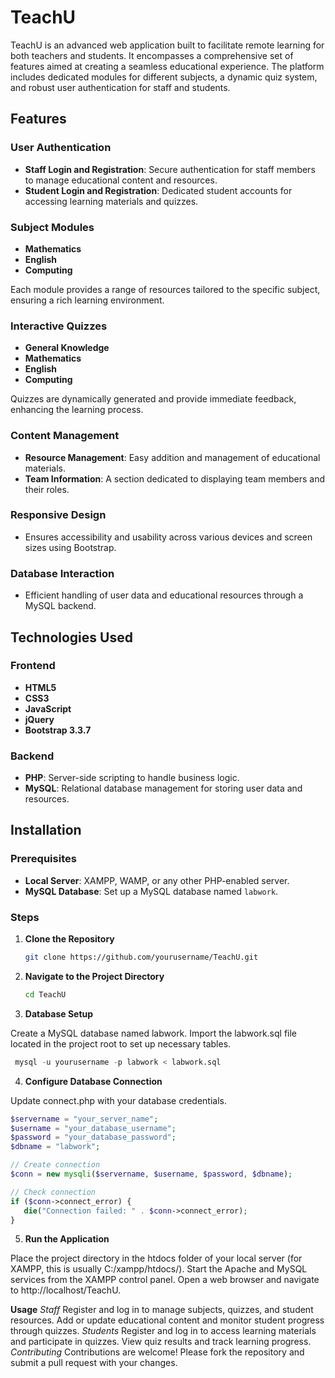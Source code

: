 # TeachU

TeachU is an advanced web application built to facilitate remote learning for both teachers and students. It encompasses a comprehensive set of features aimed at creating a seamless educational experience. The platform includes dedicated modules for different subjects, a dynamic quiz system, and robust user authentication for staff and students.

## Features

### User Authentication
- **Staff Login and Registration**: Secure authentication for staff members to manage educational content and resources.
- **Student Login and Registration**: Dedicated student accounts for accessing learning materials and quizzes.

### Subject Modules
- **Mathematics**
- **English**
- **Computing**

Each module provides a range of resources tailored to the specific subject, ensuring a rich learning environment.

### Interactive Quizzes
- **General Knowledge**
- **Mathematics**
- **English**
- **Computing**

Quizzes are dynamically generated and provide immediate feedback, enhancing the learning process.

### Content Management
- **Resource Management**: Easy addition and management of educational materials.
- **Team Information**: A section dedicated to displaying team members and their roles.

### Responsive Design
- Ensures accessibility and usability across various devices and screen sizes using Bootstrap.

### Database Interaction
- Efficient handling of user data and educational resources through a MySQL backend.

## Technologies Used

### Frontend
- **HTML5**
- **CSS3**
- **JavaScript**
- **jQuery**
- **Bootstrap 3.3.7**

### Backend
- **PHP**: Server-side scripting to handle business logic.
- **MySQL**: Relational database management for storing user data and resources.

## Installation

### Prerequisites
- **Local Server**: XAMPP, WAMP, or any other PHP-enabled server.
- **MySQL Database**: Set up a MySQL database named `labwork`.

### Steps

1. **Clone the Repository**
   ```bash
   git clone https://github.com/yourusername/TeachU.git
   
2. **Navigate to the Project Directory**

   ```bash
   cd TeachU
   ```
3. **Database Setup**

Create a MySQL database named labwork.
Import the labwork.sql file located in the project root to set up necessary tables.
   ```sql
    mysql -u yourusername -p labwork < labwork.sql
   ```
4. **Configure Database Connection**

Update connect.php with your database credentials.
   ```php
   $servername = "your_server_name";
   $username = "your_database_username";
   $password = "your_database_password";
   $dbname = "labwork";

   // Create connection
   $conn = new mysqli($servername, $username, $password, $dbname);

   // Check connection
   if ($conn->connect_error) {
      die("Connection failed: " . $conn->connect_error);
   }
   ```
5. **Run the Application**

Place the project directory in the htdocs folder of your local server (for XAMPP, this is usually C:/xampp/htdocs/).
Start the Apache and MySQL services from the XAMPP control panel.
Open a web browser and navigate to http://localhost/TeachU.

**Usage**
*Staff*
Register and log in to manage subjects, quizzes, and student resources.
Add or update educational content and monitor student progress through quizzes.
*Students*
Register and log in to access learning materials and participate in quizzes.
View quiz results and track learning progress.
*Contributing*
Contributions are welcome! Please fork the repository and submit a pull request with your changes.
